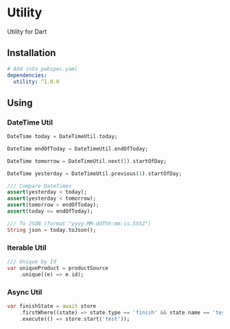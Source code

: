 # Utility

Utility for Dart

## Installation

```yaml
# Add into pubspec.yaml
dependencies:
  utility: ^1.0.0
```

## Using

### DateTime Util

```dart
DateTime today = DateTimeUtil.today;

DateTime endOfToday = DateTimeUtil.endOfToday;

DateTime tomorrow = DateTimeUtil.next(1).startOfDay;

DateTime yesterday = DateTimeUtil.previous(1).startOfDay;

/// Compare DateTimes
assert(yesterday < today);
assert(yesterday < tomorrow);
assert(tomorrow > endOfToday);
assert(today <= endOfToday);

/// To JSON (format "yyyy-MM-ddThh:mm:ss.SSSZ")
String json = today.toJson();
```

### Iterable Util

```dart
/// Unique by Id
var uniqueProduct = productSource
    .unique((e) => e.id);
```

### Async Util

```dart
var finishState = await store
    .firstWhere((state) => state.type == 'finish' && state.name == 'test')
    .execute(() => store.start('test'));
```